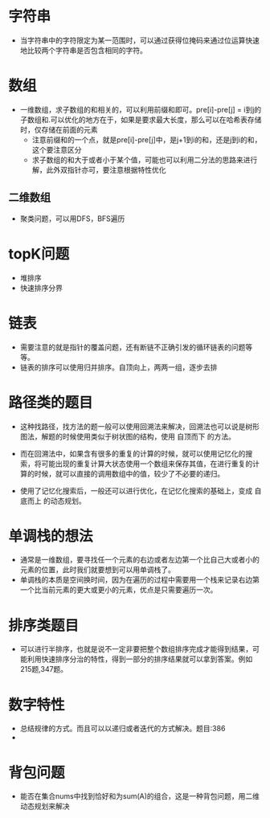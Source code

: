 



# 字符串

* 当字符串中的字符限定为某一范围时，可以通过获得位掩码来通过位运算快速地比较两个字符串是否包含相同的字符。


# 数组
* 一维数组，求子数组的和相关的，可以利用前缀和即可。pre[i]-pre[j] = i到j的子数组和.可以优化的地方在于，如果是要求最大长度，那么可以在哈希表存储时，仅存储在前面的元素
  * 注意前缀和的一个点，就是pre[i]-pre[j]中，是j+1到i的和，还是j到i的和，这个要注意区分
   * 求子数组的和大于或者小于某个值，可能也可以利用二分法的思路来进行解，此外双指针亦可，要注意根据特性优化
## 二维数组
* 聚类问题，可以用DFS，BFS遍历



# topK问题
* 堆排序
* 快速排序分界




# 链表

* 需要注意的就是指针的覆盖问题，还有断链不正确引发的循环链表的问题等等。
* 链表的排序可以使用归并排序。自顶向上，两两一组，逐步去排


# 路径类的题目
* 这种找路径，找方法的题一般可以使用回溯法来解决，回溯法也可以说是树形图法，解题的时候使用类似于树状图的结构，使用 自顶而下 的方法。

* 而在回溯法中，如果含有很多的重复的计算的时候，就可以使用记忆化的搜索，将可能出现的重复计算大状态使用一个数组来保存其值，在进行重复的计算的时候，就可以直接的调用数组中的值，较少了不必要的递归。

* 使用了记忆化搜索后，一般还可以进行优化，在记忆化搜索的基础上，变成 自底而上 的动态规划。


# 单调栈的想法
* 通常是一维数组，要寻找任一个元素的右边或者左边第一个比自己大或者小的元素的位置，此时我们就要想到可以用单调栈了。
* 单调栈的本质是空间换时间，因为在遍历的过程中需要用一个栈来记录右边第一个比当前元素的更大或更小的元素，优点是只需要遍历一次。

# 排序类题目
* 可以进行半排序，也就是说不一定非要把整个数组排序完成才能得到结果，可能利用快速排序分治的特性，得到一部分的排序结果就可以拿到答案。例如215题,347题。


# 数字特性
* 总结规律的方式。而且可以以递归或者迭代的方式解决。题目:386
* 


# 背包问题
* 能否在集合nums中找到恰好和为sum(A)的组合，这是一种背包问题，用二维动态规划来解决